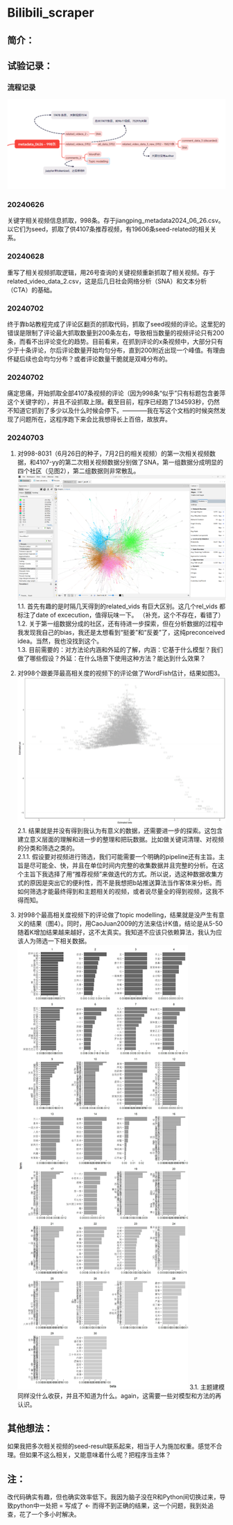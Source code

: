﻿# Bilibili_scraper
## 简介：

## 试验记录：

### 流程记录
![图1 七月四日之前的工作](https://github.com/kem190/Bilibili_scraper/blob/main/mindmap.png)
### **20240626**
关键字相关视频信息抓取，998条。存于jiangping_metadata2024_06_26.csv。以它们为seed，抓取了供4107条推荐视频，有19606条seed-related的相关关系。
### **20240628**
重写了相关视频抓取逻辑，用26号查询的关键视频重新抓取了相关视频。存于related_video_data_2.csv，这是后几日社会网络分析（SNA）和文本分析（CTA）的基础。
### **20240702**
终于靠b站教程完成了评论区翻页的抓取代码，抓取了seed视频的评论。这里犯的错误是限制了评论最大抓取数量到200条左右，导致相当数量的视频评论只有200条，而看不出评论变化的趋势。目前看来，在抓到评论的x条视频中，大部分只有少于十条评论，尔后评论数量开始均匀分布，直到200附近出现一个峰值。有理由怀疑后续也会均匀分布？或者评论数量干脆就是双峰分布的。
### **20240702**
痛定思痛，开始抓取全部4107条视频的评论（因为998条“似乎”只有标题包含姜萍这个关键字的），并且不设抓取上限。截至目前，程序已经跑了134593秒，仍然不知道它抓到了多少以及什么时候会停下。————我在写这个文档的时候突然发现了问题所在，这程序跑下来会比我想得长上百倍，故放弃。
### **20240703**
1. 对998-8031（6月26日的种子，7月2日的相关视频）的第一次相关视频数据，和4107-yy的第二次相关视频数据分别做了SNA，第一组数据分成明显的四个社区（见图2），第二组数据则非常散乱。
![图2 4107个视频的SNA分析](/jiangping_2_SNA.png)
1.1. 首先有趣的是时隔几天得到的related_vids 有巨大区别。这几个rel_vids 都标注了date of excecution，值得玩味一下。 （补充，这个不存在，看错了）<br />
1.2. 关于第一组数据分成的社区，还有待进一步探索，但在分析数据的过程中我发现我自己的bias，我还是太想看到“挺姜”和“反姜”了，这纯preconceived idea。当然，我也没找到这个。<br />
1.3. 目前需要的：对方法论内涵和外延的了解，内涵：它基于什么模型？我们做了哪些假设？外延：在什么场景下使用这种方法？能达到什么效果？<br />
   
3. 对998个跟姜萍最高相关度的视频下的评论做了WordFish估计，结果如图3。
![图3 对998个搜索得来的视频评论区的留言的WordFish估计](https://github.com/kem190/Bilibili_scraper/blob/main/jiangping_wordfish_community.jpeg)
2.1. 结果就是并没有得到我认为有意义的数据，还需要进一步的探索。这包含建立意义层面的理解和进一步的整理和把玩数据。比如做关键词清理、对视频的分类和筛选之类的。<br />
2.1.1. 假设要对视频进行筛选，我们可能需要一个明确的pipeline还有主旨。主旨是尽可能全、快，并且在单位时间内完整的收集数据并且完整的分析。在这个主旨下我选择了用“推荐视频”来做迭代的方式。所以说，选这种数据收集方式的原因是突出它的便利性，而不是我想把b站推送算法当作客体来分析。而如何筛选才能最终得到和主题相关的视频，或者说尽量全的得到视频，这我不得而知。<br />
3. 对998个最高相关度视频下的评论做了topic modelling，结果就是没产生有意义的结果（图4）。同时，用CaoJuan2009的方法来估计K值，结论是从5-50随着K增加结果越来越好，这不太真实。我知道不应该只依赖算法，我认为应该人为筛选一下相关数据。<br />
![图4 k=30时首当其冲的998个视频的主题建模结果](https://github.com/kem190/Bilibili_scraper/blob/main/jiangping_LDA_k%3D30.jpeg)
3.1. 主题建模同样没什么收获，并且不知道为什么。again，这需要一些对模型和方法的再认识。<br />



## 其他想法：
如果我把多次相关视频的seed-result联系起来，相当于人为施加权重。感觉不合理。但如果不这么相关，又能意味着什么呢？把程序当主体？<br />

## 注：
改代码确实有趣，但也确实效率低下。我因为脑子没在R和Python间切换过来，导致python中一处把 = 写成了 <- 而得不到正确的结果，这一个问题，我到处追查，花了一个多小时解决。<br />
